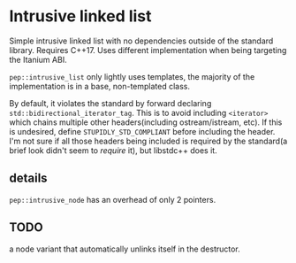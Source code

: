 # Intrusive linked list

Simple intrusive linked list with no dependencies outside of the standard
library. Requires C++17. Uses different implementation when being targeting the
Itanium ABI.

`pep::intrusive_list` only lightly uses templates, the majority of the
implementation is in a base, non-templated class.

By default, it violates the standard by forward declaring
`std::bidirectional_iterator_tag`. This is to avoid including `<iterator>` which
chains multiple other headers(including ostream/istream, etc). If this is
undesired, define `STUPIDLY_STD_COMPLIANT` before including the header. I'm not
sure if all those headers being included is required by the standard(a brief
look didn't seem to *require* it), but libstdc++ does it.


## details

`pep::intrusive_node` has an overhead of only 2 pointers.


## TODO

a node variant that automatically unlinks itself in the destructor.
